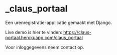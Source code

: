 # _claus_portaal
Een urenregistratie-applicatie gemaakt met Django.

Live demo is hier te vinden:
https://claus-portaal.herokuapp.com/claus_portaal

Voor inloggegevens neem contact op.

